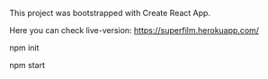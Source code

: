 This project was bootstrapped with Create React App.

Here you can check live-version: https://superfilm.herokuapp.com/

npm init

npm start
